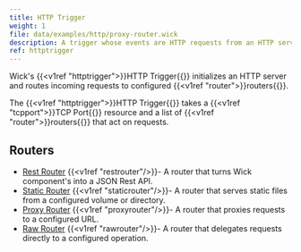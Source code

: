 ```yaml
---
title: HTTP Trigger
weight: 1
file: data/examples/http/proxy-router.wick
description: A trigger whose events are HTTP requests from an HTTP server and whose operations produce HTTP responses.
ref: httptrigger
---
```


Wick's {{<v1ref "httptrigger">}}HTTP Trigger{{</v1ref>}} initializes an HTTP server and routes incoming requests to configured {{<v1ref "router">}}routers{{</v1ref>}}.

The {{<v1ref "httptrigger">}}HTTP Trigger{{</v1ref>}} takes a {{<v1ref "tcpport">}}TCP Port{{</v1ref>}} resource and a list of {{<v1ref "router">}}routers{{</v1ref>}} that act on requests.

## Routers

- [Rest Router](rest-router) {{<v1ref "restrouter"/>}}- A router that turns Wick component's into a JSON Rest API.
- [Static Router](static-router) {{<v1ref "staticrouter"/>}}- A router that serves static files from a configured volume or directory.
- [Proxy Router](proxy-router) {{<v1ref "proxyrouter"/>}}- A router that proxies requests to a configured URL.
- [Raw Router](raw-router) {{<v1ref "rawrouter"/>}}- A router that delegates requests directly to a configured operation.

